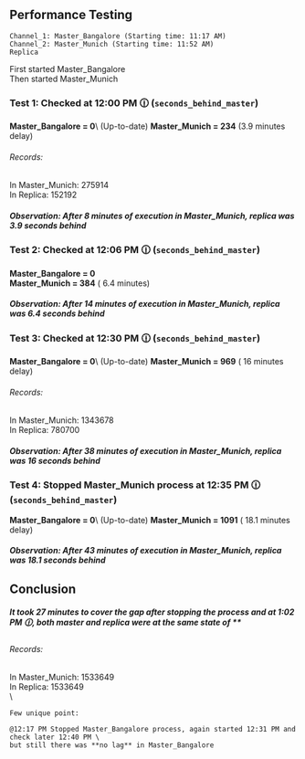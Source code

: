 ## Performance Testing

````
Channel_1: Master_Bangalore (Starting time: 11:17 AM)
Channel_2: Master_Munich (Starting time: 11:52 AM)
Replica
````

First started Master_Bangalore \
Then started Master_Munich


### Test 1: Checked at 12:00 PM 🕧 (`seconds_behind_master`)
**Master_Bangalore = 0**\ (Up-to-date)
**Master_Munich = 234** (3.9 minutes delay) 

###### Records:
In Master_Munich: 275914 \
In Replica:       152192

##### *Observation*: After 8 minutes of execution in Master_Munich, replica was 3.9 seconds behind


### Test 2: Checked at 12:06 PM 🕧 (`seconds_behind_master`)
**Master_Bangalore = 0**\
**Master_Munich = 384** ( 6.4 minutes) 

##### *Observation*: After 14 minutes of execution in Master_Munich, replica was 6.4 seconds behind



### Test 3: Checked at 12:30 PM 🕧 (`seconds_behind_master`)
**Master_Bangalore = 0**\ (Up-to-date)
**Master_Munich = 969** ( 16 minutes delay) 

###### Records:
In Master_Munich: 1343678 \
In Replica:       780700

##### *Observation*: After 38 minutes of execution in Master_Munich, replica was 16 seconds behind



### Test 4: Stopped Master_Munich process at 12:35 PM 🕧 (`seconds_behind_master`)
**Master_Bangalore = 0**\ (Up-to-date)
**Master_Munich = 1091** ( 18.1 minutes delay) 

##### *Observation*: After 43 minutes of execution in Master_Munich, replica was 18.1 seconds behind

## Conclusion

##### It took 27 minutes to cover the gap after stopping the process and at 1:02 PM 🕧, both master and replica were at the same state of **

###### Records:
In Master_Munich: 1533649 \
In Replica:       1533649 \
\


````
Few unique point:

@12:17 PM Stopped Master_Bangalore process, again started 12:31 PM and check later 12:40 PM \
but still there was **no lag** in Master_Bangalore


````





